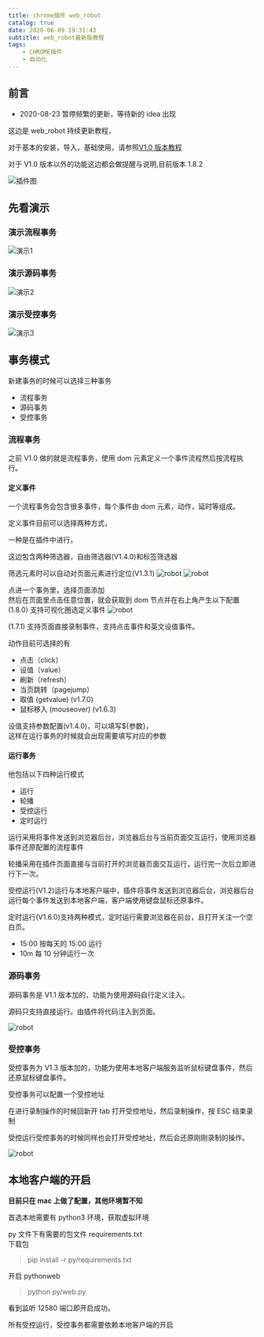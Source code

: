 ```yaml
---
title: chrome插件 web_robot
catalog: true
date: 2020-06-09 19:31:43
subtitle: web_robot最新版教程
tags:
    - CHROME插件
    - 自动化
---
```


## 前言

-   2020-08-23 暂停频繁的更新，等待新的 idea 出现

这边是 web_robot 持续更新教程，

对于基本的安装，导入，基础使用，请参照[V1.0 版本教程](/article/article_18_chrome插件-网页自动化/)

对于 V1.0 版本以外的功能这边都会做提醒与说明,目前版本 1.8.2

![插件图](/img/mypost/robot_pic.jpg)

## 先看演示

### 演示流程事务

![演示1](/img/mypost/robot_demo1.gif)

### 演示源码事务

![演示2](/img/mypost/robot_demo2.gif)

### 演示受控事务

![演示3](/img/mypost/robot_demo3.gif)

## 事务模式

新建事务的时候可以选择三种事务

-   流程事务
-   源码事务
-   受控事务

### 流程事务

之前 V1.0 做的就是流程事务，使用 dom 元素定义一个事件流程然后按流程执行。

#### 定义事件

一个流程事务会包含很多事件，每个事件由 dom 元素，动作，延时等组成。

定义事件目前可以选择两种方式，

一种是在插件中进行，

这边包含两种筛选器，自由筛选器(V1.4.0)和标签筛选器

筛选元素时可以自动对页面元素进行定位(V1.3.1)
![robot](/img/mypost/robot_event.jpg)
![robot](/img/mypost/robot2.jpg)

点进一个事务里，选择页面添加  
然后在页面里点击任意位置，就会获取到 dom 节点并在右上角产生以下配置
(1.8.0) 支持可视化圈选定义事件
![robot](/img/mypost/keshihuaquanxuan.gif)

(1.7.1) 支持页面直接录制事件，支持点击事件和英文设值事件。

动作目前可选择的有

-   点击（click）
-   设值（value）
-   刷新（refresh）
-   当页跳转（pagejump）
-   取值 (getvalue) (v1.7.0)
-   鼠标移入 (mouseover) (v1.6.3)

设值支持参数配置(v1.4.0)，可以填写\${参数}，  
这样在运行事务的时候就会出现需要填写对应的参数

#### 运行事务

他包括以下四种运行模式

-   运行
-   轮播
-   受控运行
-   定时运行

运行采用将事件发送到浏览器后台，浏览器后台与当前页面交互运行，使用浏览器事件还原配置的流程事件

轮播采用在插件页面直接与当前打开的浏览器页面交互运行，运行完一次后立即进行下一次。

受控运行(V1.2)运行与本地客户端中，插件将事件发送到浏览器后台，浏览器后台运行每个事件发送到本地客户端，客户端使用键盘鼠标还原事件。

定时运行(V1.6.0)支持两种模式，定时运行需要浏览器在前台，且打开关注一个空白页。

-   15:00 按每天的 15:00 运行
-   10m 每 10 分钟运行一次

### 源码事务

源码事务是 V1.1 版本加的，功能为使用源码自行定义注入。

源码只支持直接运行。由插件将代码注入到页面。

![robot](/img/mypost/robot3.jpg)

### 受控事务

受控事务为 V1.3 版本加的，功能为使用本地客户端服务监听鼠标键盘事件，然后还原鼠标键盘事件。

受控事务可以配置一个受控地址

在进行录制操作的时候回新开 tab 打开受控地址，然后录制操作，按 ESC 结束录制

受控运行受控事务的时候同样也会打开受控地址，然后会还原刚刚录制的操作。

![robot](/img/mypost/robot4.jpg)

## 本地客户端的开启

**目前只在 mac 上做了配置，其他环境暂不知**

首选本地需要有 python3 环境，获取虚拟环境

py 文件下有需要的包文件 requirements.txt  
下载包

> pip install -r py/requirements.txt

开启 pythonweb

> python py/web.py

看到监听 12580 端口即开启成功。

所有受控运行，受控事务都需要依赖本地客户端的开启

